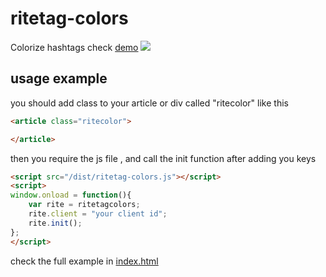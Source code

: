 # ritetag-colors
Colorize hashtags check [demo](http://hackforward.ninja/ritetag-colors/index.html)
![](https://www.dropbox.com/s/1s89vys5zkracu8/f.png?raw=1)

## usage example

you should add class to your article or div called "ritecolor" like this 
```html
<article class="ritecolor">

</article>
```
then you require the js file , and call the init function after adding you keys  
```html
<script src="/dist/ritetag-colors.js"></script>
<script>
window.onload = function(){
	var rite = ritetagcolors;
	rite.client = "your client id";		
	rite.init();
};
</script>
```

check the full example in [index.html](https://github.com/Xloka/ritetag-colors/blob/master/index.html)


